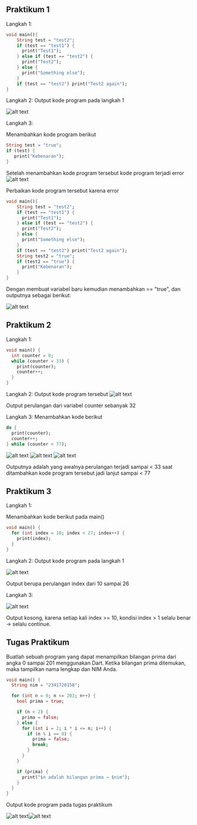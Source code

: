 ## Praktikum 1

Langkah 1:
```dart
void main(){
    String test = "test2";
    if (test == "test1") {
      print("Test1");
    } else if (test == "test2") {
      print("Test2");
    } else {
      print("Something else");
    }
    if (test == "test2") print("Test2 again");
}
```
Langkah 2:
Output kode program pada langkah 1

![alt text](img/image.png)

Langkah 3:

Menambahkan kode program berikut
```dart
String test = "true";
if (test) {
   print("Kebenaran");
}
```
Setelah menambahkan kode program tersebut kode program terjadi error
![alt text](img/image-1.png)

Perbaikan kode program tersebut karena error
```dart
void main(){
    String test = "test2";
    if (test == "test1") {
      print("Test1");
    } else if (test == "test2") {
      print("Test2");
    } else {
      print("Something else");
    }
    if (test == "test2") print("Test2 again");
    String test2 = "true";
    if (test2 == "true") {
      print("Kebenaran");
    }
}
```
Dengan membuat variabel baru kemudian menambahkan == "true", dan outputnya sebagai berikut:

![alt text](img/image-2.png)

## Praktikum 2

Langkah 1:
```dart
void main() {
  int counter = 0;
  while (counter < 33) {
    print(counter);
    counter++;
  }
}
```
Langkah 2:
Output kode program tersebut
![alt text](img/image-3.png)

Output perulangan dari variabel counter sebanyak 32

Langkah 3:
Menambahkan kode berikut
```dart
do {
  print(counter);
  counter++;
} while (counter < 77);
```
![alt text](img/image-4.png)
![alt text](img/image-5.png)
![alt text](img/image-6.png)

Outputnya adalah yang awalnya perulangan terjadi sampai < 33 saat ditambahkan kode program tersebut jadi lanjut sampai < 77

## Praktikum 3
Langkah 1:

Menambahkan kode berikut pada main()
```dart
void main() {
  for (int index = 10; index < 27; index++) {
    print(index);
  }
}
```
Langkah 2:
Output kode program pada langkah 1

![alt text](img/image-7.png)

Output berupa perulangan index dari 10 sampai 26

Langkah 3:

![alt text](img/image-8.png)

Output kosong, karena setiap kali index >= 10, kondisi index > 1 selalu benar → selalu continue.

## Tugas Praktikum
Buatlah sebuah program yang dapat menampilkan bilangan prima dari angka 0 sampai 201 menggunakan Dart. Ketika bilangan prima ditemukan, maka tampilkan nama lengkap dan NIM Anda.
```dart
void main() {
  String nim = "2341720158";

  for (int n = 0; n <= 203; n++) {
    bool prima = true;

    if (n < 2) {
      prima = false;
    } else {
      for (int i = 2; i * i <= n; i++) {
        if (n % i == 0) {
          prima = false;
          break;
        }
      }
    }

    if (prima) {
      print("$n adalah bilangan prima → $nim");
    }
  }
}

```
Output kode program pada tugas praktikum

![alt text](img/image-9.png)![alt text](img/image-10.png)
